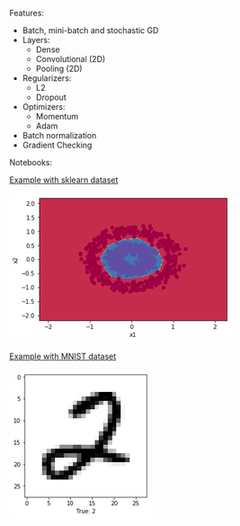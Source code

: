 Features:
- Batch, mini-batch and stochastic GD
- Layers:
  - Dense
  - Convolutional (2D)
  - Pooling (2D)
- Regularizers:
  - L2
  - Dropout
- Optimizers:
  - Momentum
  - Adam
- Batch normalization
- Gradient Checking

Notebooks:

[Example with sklearn dataset](https://nbviewer.jupyter.org/github/polakowo/numpy-dnn/blob/master/examples/sklearn.ipynb)

![](examples/images/sklearn.png)

[Example with MNIST dataset](https://nbviewer.jupyter.org/github/polakowo/numpy-dnn/blob/master/examples/mnist.ipynb)

![](examples/images/mnist.png)
